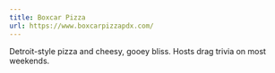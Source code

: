 ```yaml
---
title: Boxcar Pizza
url: https://www.boxcarpizzapdx.com/
---
```

Detroit-style pizza and cheesy, gooey bliss. Hosts drag trivia on most weekends.